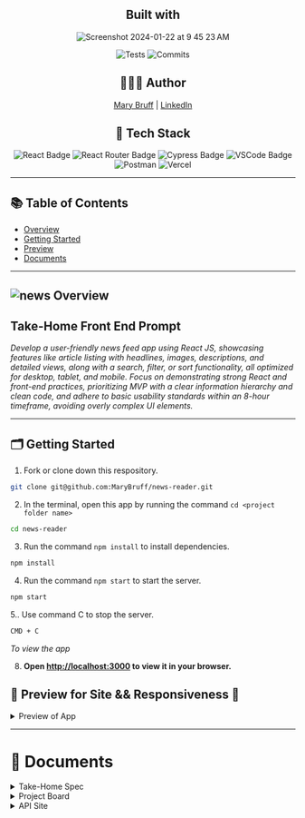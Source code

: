 <div align=center> 
  
## Built with

![Screenshot 2024-01-22 at 9 45 23 AM](https://github.com/MaryBruff/news-reader/assets/128327004/a5d1905f-3e5c-41dc-8672-8e6473fa2cc8)


</div>


<div align="center">
    
![Tests](https://badgen.net/badge/tests/passing/pink?icon=github)
![Commits](https://badgen.net/github/last-commit/MaryBruff/news-reader)




## 👩🏼‍💻 Author

[Mary Bruff](https://github.com/MaryBruff)  | 
[LinkedIn](https://www.linkedin.com/in/mary-bruff/)


## 📂 Tech Stack
![React Badge](https://img.shields.io/badge/react-%233366CC.svg?&style=for-the-badge&logo=react&logoColor=white)
![React Router Badge](https://img.shields.io/badge/React_Router-%233366CC?style=for-the-badge&logo=react-router&logoColor=white)
![Cypress Badge](https://img.shields.io/badge/VSCode-%233366CC?style=for-the-badge&logo=visual%20studio%20code&logoColor=white)
![VSCode Badge](https://img.shields.io/badge/VSCode-%233366CC?style=for-the-badge&logo=visual%20studio%20code&logoColor=white)
![Postman](https://img.shields.io/badge/Postman-%233366CC?style=for-the-badge&logo=postman&logoColor=white)
![Vercel](https://img.shields.io/badge/Vercel-%233366CC.svg?style=for-the-badge&logo=Vercel&logoColor=white)

</div>

---

## 📚 Table of Contents

- [Overview](#overview)
- [Getting Started](#getting-started)
- [Preview](#preview)
- [Documents](#documents)
---------------

<h2 id="overview" > 
  
  ![news](https://github.com/MaryBruff/news-reader/assets/128327004/90a3617c-5b32-4312-b599-0af9fda473c5) Overview 
</h2>
  
## Take-Home Front End Prompt

*Develop a user-friendly news feed app using React JS, showcasing features like article listing with headlines, images, descriptions, and detailed views, along with a search, filter, or sort functionality, all optimized for desktop, tablet, and mobile. Focus on demonstrating strong React and front-end practices, prioritizing MVP with a clear information hierarchy and clean code, and adhere to basic usability standards within an 8-hour timeframe, avoiding overly complex UI elements.*



----
<h2  id="getting-started">🗂️ Getting Started </h2>

1. Fork or clone down this respository.
```bash
git clone git@github.com:MaryBruff/news-reader.git
``` 
2. In the terminal, open this app by running the command `cd <project folder name>`
 ```bash
cd news-reader
``` 
3. Run the command  `npm install` to install dependencies.
 ```bash
npm install 
``` 
4. Run the command `npm start` to start the server.
 ```bash
npm start
``` 

5.. Use command C to stop the server.
 ```bash
CMD + C
``` 
*To view the app*

8. **Open [http://localhost:3000](http://localhost:3000) to view it in your browser.**

<h2  id="preview"> 🎥 Preview for Site && Responsiveness 📱 </h2>
<details>
    
![Recording 2024-01-22 at 10 10 36](https://github.com/MaryBruff/news-reader/assets/128327004/0bfc536e-793f-44b8-8447-d903733ece75)



📱 Mobile and Tablet Views 

![Screenshot 2024-01-22 at 10 13 34 AM](https://github.com/MaryBruff/news-reader/assets/128327004/a65e93a4-a983-4274-a36d-99e827f9713e)


![Screenshot 2024-01-22 at 10 13 44 AM](https://github.com/MaryBruff/news-reader/assets/128327004/d65d1bb3-ea97-4695-9a14-a27afedac8f1)


![Screenshot 2024-01-22 at 10 13 52 AM](https://github.com/MaryBruff/news-reader/assets/128327004/47f97326-943c-417d-afd3-248c65468ffb)


  <summary>
    Preview of App
</summary>
  </details>

---



  
<h2 id="documents"> 
  

# 💼 Documents
<details>
  <summary>Take-Home Spec</summary>

🎒 View Project Requirements [Take-Home Spec Details](https://mod4.turing.edu/projects/take_home/take_home_fe)
</details>

<details>
  <summary>Project Board</summary>
  
📌  View the [Project Board on GitHub](https://github.com/users/MaryBruff/projects/9/views/1)
</details>

<details>
  <summary>API Site</summary>
  
🛜  Access the [Top Headlines API Documentation](https://newsapi.org/docs/endpoints/top-headlines)
</details>


  
</h2>
  
  


